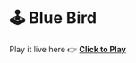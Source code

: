 # 🕹️ Blue Bird

Play it live here 👉 [**Click to Play**](https://adrianpartain59.github.io/BlueBird/)
